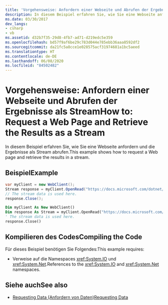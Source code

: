 ```yaml
---
title: 'Vorgehensweise: Anfordern einer Webseite und Abrufen der Ergebnisse als Stream'
description: In diesem Beispiel erfahren Sie, wie Sie eine Webseite anfordern und die Ergebnisse als Stream im .NET Framework abrufen.
ms.date: 03/30/2017
dev_langs:
- csharp
- vb
ms.assetid: d32b7f35-29d8-4fb7-ad71-d219edc5e359
ms.openlocfilehash: bd57f9af6be29c783d044e785ebb36aaa8592df2
ms.sourcegitcommit: da21fc5a8cce1e028575acf31974681a1bc5aeed
ms.translationtype: HT
ms.contentlocale: de-DE
ms.lasthandoff: 06/08/2020
ms.locfileid: "84502482"
---
```

# <a name="how-to-request-a-web-page-and-retrieve-the-results-as-a-stream"></a><span data-ttu-id="344a5-103">Vorgehensweise: Anfordern einer Webseite und Abrufen der Ergebnisse als Stream</span><span class="sxs-lookup"><span data-stu-id="344a5-103">How to: Request a Web Page and Retrieve the Results as a Stream</span></span>

<span data-ttu-id="344a5-104">In diesem Beispiel erfahren Sie, wie Sie eine Webseite anfordern und die Ergebnisse als Stream abrufen.</span><span class="sxs-lookup"><span data-stu-id="344a5-104">This example shows how to request a Web page and retrieve the results in a stream.</span></span>
  
## <a name="example"></a><span data-ttu-id="344a5-105">Beispiel</span><span class="sxs-lookup"><span data-stu-id="344a5-105">Example</span></span>

```csharp
var myClient = new WebClient();
Stream response = myClient.OpenRead("https://docs.microsoft.com/dotnet/");
// The stream data is used here.
response.Close();
```

```vb
Dim myClient As New WebClient()
Dim response As Stream = myClient.OpenRead("https://docs.microsoft.com/dotnet/")
' The stream data is used here.
response.Close()
```

## <a name="compiling-the-code"></a><span data-ttu-id="344a5-106">Kompilieren des Codes</span><span class="sxs-lookup"><span data-stu-id="344a5-106">Compiling the Code</span></span>

 <span data-ttu-id="344a5-107">Für dieses Beispiel benötigen Sie Folgendes:</span><span class="sxs-lookup"><span data-stu-id="344a5-107">This example requires:</span></span>

- <span data-ttu-id="344a5-108">Verweise auf die Namespaces <xref:System.IO> und <xref:System.Net>.</span><span class="sxs-lookup"><span data-stu-id="344a5-108">References to the <xref:System.IO> and <xref:System.Net> namespaces.</span></span>

## <a name="see-also"></a><span data-ttu-id="344a5-109">Siehe auch</span><span class="sxs-lookup"><span data-stu-id="344a5-109">See also</span></span>

- [<span data-ttu-id="344a5-110">Requesting Data (Anfordern von Daten)</span><span class="sxs-lookup"><span data-stu-id="344a5-110">Requesting Data</span></span>](requesting-data.md)
